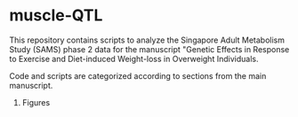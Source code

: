 # muscle-QTL

This repository contains scripts to analyze the Singapore Adult Metabolism Study (SAMS) phase 2 data for the manuscript "Genetic Effects in Response to Exercise and Diet-induced Weight-loss in Overweight Individuals.

Code and scripts are categorized according to sections from the main manuscript.

1. Figures
